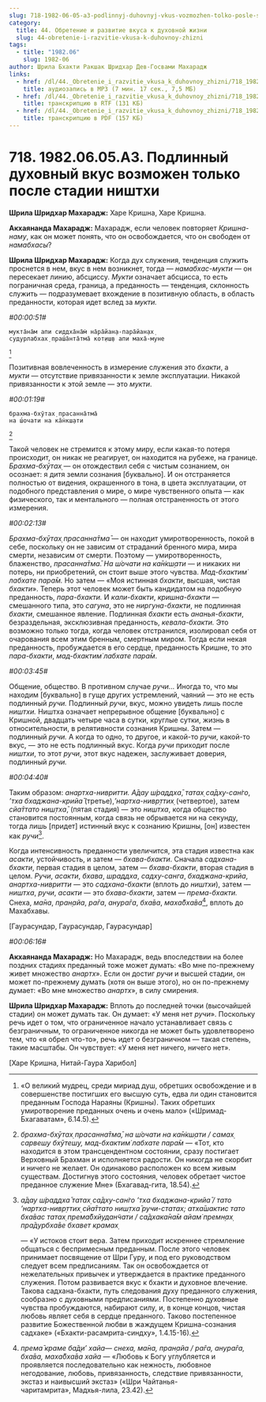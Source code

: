 ```yaml
---
slug: 718-1982-06-05-a3-podlinnyj-duhovnyj-vkus-vozmozhen-tolko-posle-stadii-nishthi
category:
  title: 44. Обретение и развитие вкуса к духовной жизни
  slug: 44-obretenie-i-razvitie-vkusa-k-duhovnoy-zhizni
tags:
  - title: "1982.06"
    slug: 1982-06
author: Шрила Бхакти Ракшак Шридхар Дев-Госвами Махарадж
links:
  - href: /dl/44._Obretenie_i_razvitie_vkusa_k_duhovnoy_zhizni/718_1982.06.05.A3_SridharMj_Podlinnyj_duhovnyj_vkus_vozmozhen_tolko_posle_stadii_nishthi.mp3
    title: аудиозапись в MP3 (7 мин. 17 сек., 7,5 МБ)
  - href: /dl/44._Obretenie_i_razvitie_vkusa_k_duhovnoy_zhizni/718_1982.06.05.A3_SridharMj_Podlinnyj_duhovnyj_vkus_vozmozhen_tolko_posle_stadii_nishthi.rtf
    title: транскрипцию в RTF (131 КБ)
  - href: /dl/44._Obretenie_i_razvitie_vkusa_k_duhovnoy_zhizni/718_1982.06.05.A3_SridharMj_Podlinnyj_duhovnyj_vkus_vozmozhen_tolko_posle_stadii_nishthi.pdf
    title: транскрипцию в PDF (157 КБ)
---
```


# 718. 1982.06.05.A3. Подлинный духовный вкус возможен только после стадии ништхи

**Шрила Шридхар Махарадж:** Харе Кришна, Харе Кришна.

**Акхаянанда Махарадж:** Махарадж, если человек повторяет *Кришна-наму*, как он может понять, что он освобождается, что он свободен от *намабхасы*?

**Шрила Шридхар Махарадж:** Когда дух служения, тенденция служить проснется в нем, вкус в нем возникнет, тогда — *намабхас-мукти* — он пересекает линию, абсциссу. *Мукти* означает абсцисса, то есть пограничная среда, граница, а преданность — тенденция, склонность служить — подразумевает вхождение в позитивную область, в область преданности, которая идет вслед за *мукти.*

*#00:00:51#*

    мукта̄на̄м апи сиддха̄на̄м̇ на̄ра̄йан̣а-пара̄йан̣ах̣
    судурлабхах̣ праш́а̄нта̄тма̄ кот̣иш̣в апи маха̄-муне
[^_ftn1]

Позитивная вовлеченность в измерение служения это *бхакти*, а *мукти* — отсутствие привязанности к земле эксплуатации. Никакой привязанности к этой земле — это *мукти*.

*#00:01:19#*

    брахма-бхӯтах̣ прасанна̄тма̄
    на ш́очати на ка̄н̇кш̣ати
[^_ftn2]

Такой человек не стремится к этому миру, если какая-то потеря происходит, он никак не реагирует, он находится на рубеже, на границе. *Брахма-бхӯтах̣* — он отождествил себя с чистым сознанием, он осознает: я дитя земли сознания [буквально]. И он отстраняется полностью от видения, окрашенного в тона, в цвета эксплуатации, от подобного представления о мире, о мире чувственного опыта — как физического, так и ментального — полная отстраненность от этого измерения.

*#00:02:13#*

*Брахма-бхӯтах̣ прасанна̄тма̄* — он находит умиротворенность, покой в себе, поскольку он не зависим от страданий бренного мира, мира смерти, независим от смерти. Поэтому — умиротворенность, блаженство, *прасанна̄тма̄. На ш́очати на ка̄н̇кш̣ати* — и никаких ни потерь, ни приобретений, он стоит выше этого чувства. *Мад-бхактим̇ лабхате пара̄м.* Но затем — «Моя истинная *бхакти*, высшая, чистая *бхакти*». Теперь этот человек может быть кандидатом на подобную преданность, *пара-бхакти.* И *кали-бхакти*, *кришна-бхакти* — смешанного типа, это *сагуна*, это не *ниргуна-бхакти*, не подлинная *бхакти*, смешанное явление. Подлинная *бхакти* есть *ананья-бхакти*, безраздельная, эксклюзивная преданность, *кевала-бхакти.* Это возможно только тогда, когда человек отстранился, изолировал себя от очарования всем этим бренным, смертным миром. Тогда если некая преданность, пробуждается в его сердце, преданность Кришне, то это *пара-бхакти*, *мад-бхактим̇ лабхате пара̄м*.

*#00:03:45#*

Общение, общество. В противном случае *ручи…* Иногда то, что мы находим [буквально] в гуще других устремлений, чаяний — это не есть подлинный *ручи.* Подлинный *ручи*, вкус, можно увидеть лишь после *ништхи.* Ништха означает непрерывное общение [буквально] с Кришной, двадцать четыре часа в сутки, круглые сутки, жизнь в относительности, в релятивности сознания Кришны. Затем — подлинный *ручи.* А когда то одно, то другое, и какой-то *ручи*, какой-то вкус, — это не есть подлинный вкус. Когда *ручи* приходит после *ништхи*, то этот *ручи*, этот вкус надежен, заслуживает доверия, подлинный *ручи.*

*#00:04:40#*

Таким образом: *анартха-нивритти. А̄дау ш́раддха̄*, *татах̣ са̄дху-сан̇го*, *’тха бхаджана-крийа̄* (третье),*’нартха-нивр̣ттих̣* (четвертое), затем *сйа̄ттато ниш̣тха̄*, (пятая стадия) — это *ништха*, когда общество становится постоянным, когда связь не обрывается ни на секунду, тогда лишь [придет] истинный вкус к сознанию Кришны, [он] известен как *ручи*[^_ftn3].

Когда интенсивность преданности увеличится, эта стадия известна как *асакти*, устойчивость, и затем — *бхава-бхакти*. Сначала *садхана-бхакти*, первая стадия в целом, затем — *бхава-бхакти*, вторая стадия в целом. *Ручи*, *асакти*, *бхава*, *шраддха*, *садху-санга*, *бхаджана-крийа*, *анартха-нивритти* — это *садхана-бхакти* (вплоть до *ништхи*), затем — *ништха*, *ручи*, *асакти* — это *бхава-бхакти*, затем — *према-бхакти.* Снеха, *ма̄на*, *пран̣айа*, *ра̄га*, *анура̄га*, *бха̄ва*, *маха̄бха̄ва*[^_ftn4], вплоть до Махабхавы.

[Гаурасундар, Гаурасундар, Гаурасундар]

*#00:06:16#*

**Акхаянанда Махарадж:** Но Махарадж, ведь впоследствии на более поздних стадиях преданный тоже может думать: «Во мне по-прежнему живет множество *анартх*». Если он достиг *ручи* и высшей стадии, он может по-прежнему думать (хотя он выше этого), но он по-прежнему думает: «Во мне множество *анартх*», в силу смирения.

**Шрила Шридхар Махарадж:** Вплоть до последней точки (высочайшей стадии) он может думать так. Он думает: «У меня нет *ручи*». Поскольку речь идет о том, что ограниченное начало устанавливает связь с безграничным, то ограниченное никогда не может быть удовлетворено тем, что «я обрел что-то», речь идет о безграничном — такая степень, такие масштабы. Он чувствует: «У меня нет ничего, ничего нет».

[Харе Кришна, Нитай-Гаура Харибол]



[^_ftn1]: «О великий мудрец, среди мириад душ, обретших освобождение и в совершенстве постигших его высшую суть, едва ли один становится преданным Господа Нараяны (Кришны). Таких обретших умиротворение преданных очень и очень мало» («Шримад-Бхагаватам», 6.14.5).

[^_ftn2]: *брахма-бхӯтах̣ прасанна̄тма̄, на ш́очати на ка̄н̇кш̣ати / самах̣ сарвеш̣у бхӯтеш̣у, мад-бхактим̇ лабхате пара̄м* — «Тот, кто находится в этом трансцендентном состоянии, сразу постигает Верховный Брахман и исполняется радости. Он никогда не скорбит и ничего не желает. Он одинаково расположен ко всем живым существам. Достигнув этого состояния, человек обретает чистое преданное служение Мне» (Бхагавад-гита, 18.54).

[^_ftn3]: *а̄дау ш́раддха̄ татах̣ са̄дху-сан̇го ’тха бхаджана-крийа̄ / тато ’нартха-нивр̣ттих̣ сйа̄ттато ниш̣тха̄ ручи-статах; атха̄шактис тато бха̄вас татах̣ према̄бхйудан̃чати / са̄дхака̄на̄м айам̇ премн̣ах̣ пра̄дурбха̄ве бхавет крамах̣*

    — «У истоков стоит вера. Затем приходит искреннее стремление общаться с беспримесным преданным. После этого человек принимает посвящение от Шри Гуру, и под его руководством следует всем предписаниям. Так он освобождается от нежелательных привычек и утверждается в практике преданного служения. Потом развивается вкус к бхакти и духовное влечение. Такова садхана-бхакти, путь следования духу преданного служения, сообразно с духовными предписаниями. Постепенно духовные чувства пробуждаются, набирают силу, и, в конце концов, чистая любовь являет себя в сердце преданного. Таково постепенное развитие Божественной любви в жаждущем Кришна-сознания садхаке» («Бхакти-расамрита-синдху», 1.4.15-16).

[^_ftn4]: *према̄ краме ба̄д̣и’ хайа— снеха, ма̄на, пран̣айа / ра̄га, анура̄га, бха̄ва, маха̄бха̄ва хайа* — «Любовь к Богу углубляется и проявляется последовательно как нежность, любовное негодование, любовь, привязанность, следствие привязанности, экстаз и наивысший экстаз» («Шри Чайтанья-чаритамрита», Мадхья-лила, 23.42).

